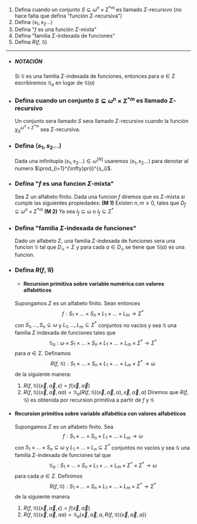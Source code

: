 1. Defina cuando un conjunto $S\subseteq \omega^{n}\times\Sigma^{*m}$ es llamado $\Sigma$-recursivo (no hace falta que defina "función $\Sigma$-recursiva")
2. Defina $\langle s_1,s_2\dots\rangle$  
3. Defina "$f$ es una función $\Sigma$-mixta"
4. Defina "familia $\Sigma$-indexada de funciones"
5. Defina $R(f,\mathcal{G})$ 
---
- ##### NOTACIÓN
	Si $\mathcal{G}$ es una familia $\Sigma$-indexada de funciones, entonces para $a \in \Sigma$ escribiremos $\mathcal{G}_a$ en lugar de $\mathcal{G}(a)$
	
- ### Defina cuando un conjunto $S\subseteq\omega^{n}\times\Sigma^{*m}$ es llamado $\Sigma$-recursivo
	Un conjunto sera llamado $S$ sera llamado $\Sigma$-recursivo cuando la función $\chi ^{\omega^{n}\times\Sigma^{*m}}_S$ sea $\Sigma$-recursiva.
- ### Defina $\langle s_1,s_2\dots\rangle$
	Dada una infinitupla $(s_1,s_2\dots)\in\omega^{[N]}$  usaremos $\langle s_1,s_2\dots\rangle$ para denotar al numero  $\prod_{i=1}^{\infty}pr(i)^{s_i}$.
- ### Defina "$f$ es una funcion $\Sigma$-mixta"
	Sea $\Sigma$ un alfabeto finito. Dada una funcion $f$ diremos que es $\Sigma$-mixta si cumple las siguientes propiedades:
		**(M 1)** Existen $n,m\geq0$, tales que $D_f\subseteq\omega^{n}\times\Sigma^{*m}$ 
		**(M 2)** Ya sea $I_f\subseteq\omega$ o $I_f\subseteq\Sigma^*$ 
- ### Defina "familia $\Sigma$-indexada de funciones"
	Dado un alfabeto $\Sigma$, una familia $\Sigma$-indexada de funciones sera una funcion $\mathcal{G}$ tal que $D_{\mathcal{G}}=\Sigma$ y para cada $a\in D_\mathcal{G}$ se tiene que $\mathcal{G}(a)$ es una funcion.
- ### Defina $R(f,\mathcal{G})$
	- #### Recursion primitiva sobre variable numérica con valores alfabéticos
	Supongamos $\Sigma$ es un alfabeto finito. Sean entonces $$
		f: S _{1}\times \dots\times S_{n}\times L _{1}\times\dots\times L_{m}\rightarrow \Sigma^{*}
		$$ con $S_{1}, \dots, S_{n}\subseteq \omega$ y  $L_{1},\dots, L_{m}\subseteq \Sigma^{*}$ conjuntos no vacíos y sea $\mathcal{G}$ una familia $\Sigma$ indexada de funciones tales que 
	$$
	\mathcal{G}_{a}: \omega \times S _{1}\times \dots\times S_{n}\times L _{1}\times\dots\times L_{m}\times\Sigma^{*}\rightarrow \Sigma^{*}
	$$
	para  $a \in \Sigma$. Definamos 
	$$
	R(f,\mathcal{G}): S _{1}\times \dots\times S_{n}\times L _{1}\times\dots\times L_{m}\times \Sigma^{*}\rightarrow \omega
	$$
	de la siguiente manera:
	1. $R(f,\mathcal{G})(\vec{x},\vec{\alpha},\epsilon)=f(\vec{x},\vec{\alpha})$
	2. $R(f,\mathcal{G})(\vec{x},\vec{\alpha},\alpha a)=\mathcal{G}_{a}(R(f,\mathcal{G})(\vec{x},\vec{\alpha},\alpha),\vec{x},\vec{\alpha},\alpha)$
	Diremos que $R(f,\mathcal{G})$ es obtenida por recursion primitiva a partir de $f$ y $\mathcal{G}$
- #### Recursion primitiva sobre variable alfabética con valores alfabéticos
	Supongamos $\Sigma$ es un alfabeto finito. Sea
	$$
	f: S _{1}\times \dots\times S_ n\times L _{1}\times\dots\times L_{m}\rightarrow \omega 
	$$
	con $S_{1}\times \dots\times S_{n}\subseteq\omega$  y  $L_{1}\times\dots\times L_{n} \subseteq\Sigma^{*}$ conjuntos no vacíos y sea $\mathcal{G}$ una familia $\Sigma$-indexada de funciones tal que  
	$$
	\mathcal{G}_{a}: S _{1}\times \dots\times S_{n}\times L _{1}\times\dots\times L_{m} \times \Sigma^{*}\times \Sigma^{*}\rightarrow \omega
	$$
	para cada $a\in\Sigma$. Definimos
	$$
	R(f,\mathcal{G}): S _{1}\times \dots\times S_{n}\times L _{1}\times\dots\times L_{m}\times\Sigma^*\rightarrow \Sigma^{*}
	$$
	de la siguiente manera
	1. $R(f,\mathcal{G})( \vec{x},\vec{\alpha}, \epsilon)=f(\vec{x},\vec{\alpha})$
	2. $R(f,\mathcal{G})(\vec{x},\vec{\alpha},\alpha a)=\mathcal{G}_{a}(\vec{x},\vec{\alpha},\alpha,R(f,\mathcal{G})(\vec{x},\vec{\alpha},\alpha))$
